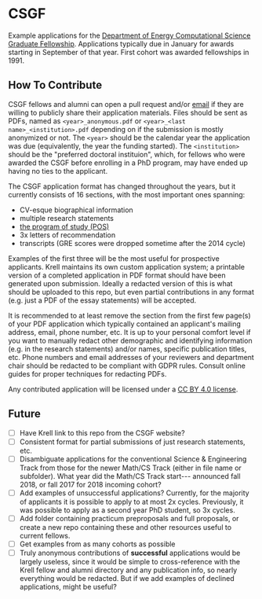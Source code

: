 # CSGF
Example applications for the [Department of Energy Computational Science Graduate Fellowship]([url](https://www.krellinst.org/csgf/)). Applications typically due in January for awards starting in September of that year. First cohort was awarded fellowships in 1991. 

## How To Contribute

CSGF fellows and alumni can open a pull request and/or [email](mailto:felker@anl.gov) if they are willing to publicly share their application materials. Files should be sent as PDFs, named as `<year>_anonymous.pdf` or `<year>_<last name>_<institution>.pdf` depending on if the submission is mostly anonymized or not. The `<year>` should be the calendar year the application was due (equivalently, the year the funding started). The `<institution>` should be the "preferred doctoral instituion", which, for fellows who were awarded the CSGF before enrolling in a PhD program, may have ended up having no ties to the applicant. 

The CSGF application format has changed throughout the years, but it currently consists of 16 sections, with the most important ones spanning:
- CV-esque biographical information
- multiple research statements
- [the program of study (POS)](https://www.krellinst.org/csgf/about-doe-csgf/program-study)
- 3x letters of recommendation
- transcripts (GRE scores were dropped sometime after the 2014 cycle)

Examples of the first three will be the most useful for prospective applicants. Krell maintains its own custom application system; a printable version of a completed application in PDF format should have been generated upon submission. Ideally a redacted version of this is what should be uploaded to this repo, but even partial contributions in any format (e.g. just a PDF of the essay statements) will be accepted.

It is recommended to at least remove the section from the first few page(s) of your PDF application which typically contained an applicant's mailing address, email, phone number, etc. It is up to your personal comfort level if you want to manually redact other demographic and identifying information (e.g. in the research statements) and/or names, specific publication titles, etc. Phone numbers and email addresses of your reviewers and department chair should be redacted to be compliant with GDPR rules. Consult online guides for proper techniques for redacting PDFs. 

Any contributed application will be licensed under a [CC BY 4.0 license](http://creativecommons.org/licenses/by/4.0/).

## Future

- [ ] Have Krell link to this repo from the CSGF website?
- [ ] Consistent format for partial submissions of just research statements, etc.
- [ ] Disambiguate applications for the conventional Science & Engineering Track from those for the newer Math/CS Track (either in file name or subfolder). What year did the Math/CS Track start--- announced fall 2018, or fall 2017 for 2018 incoming cohort?
- [ ] Add examples of unsuccessful applications? Currently, for the majority of applicants it is possible to apply to at most 2x cycles. Previously, it was possible to apply as a second year PhD student, so 3x cycles. 
- [ ] Add folder containing practicum preproposals and full proposals, or create a new repo containing these and other resources useful to current fellows.
- [ ] Get examples from as many cohorts as possible
- [ ] Truly anonymous contributions of **successful** applications would be largely useless, since it would be simple to cross-reference with the Krell fellow and alumni directory and any publication info, so nearly everything would be redacted. But if we add examples of declined applications, might be useful?
